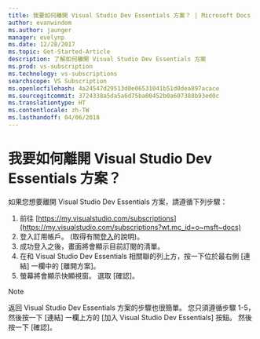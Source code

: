 ```yaml
---
title: 我要如何離開 Visual Studio Dev Essentials 方案？ | Microsoft Docs
author: evanwindom
ms.author: jaunger
manager: evelynp
ms.date: 12/28/2017
ms.topic: Get-Started-Article
description: 了解如何離開 Visual Studio Dev Essentials 方案
ms.prod: vs-subscription
ms.technology: vs-subscriptions
searchscope: VS Subscription
ms.openlocfilehash: 4a24547d29513d0e06531041b51d0dea897acace
ms.sourcegitcommit: 3724338a5da5a6d75ba00452b0a607388b93ed0c
ms.translationtype: HT
ms.contentlocale: zh-TW
ms.lasthandoff: 04/06/2018
---
```

# <a name="how-do-i-leave-the-visual-studio-dev-essentials-program"></a>我要如何離開 Visual Studio Dev Essentials 方案？ 

如果您想要離開 Visual Studio Dev Essentials 方案，請遵循下列步驟：

1. 前往 [https://my.visualstudio.com/subscriptions](https://my.visualstudio.com/subscriptions?wt.mc_id=o~msft~docs)
2. 登入訂用帳戶。  (取得有關[登入](/visualstudio/subscriptions/signing-in)的說明)。
3. 成功登入之後，畫面將會顯示目前訂閱的清單。
4. 在和 Visual Studio Dev Essentials 相關聯的列上方，按一下位於最右側 [連結] 一欄中的 [離開方案]。
5. 螢幕將會顯示快顯視窗。 選取 [確認]。 

> [!NOTE]  
> 返回 Visual Studio Dev Essentials 方案的步驟也很簡單。  您只須遵循步驟 1-5，然後按一下 [連結] 一欄上方的 [加入 Visual Studio Dev Essentials] 按鈕。 然後按一下 [確認]。  


